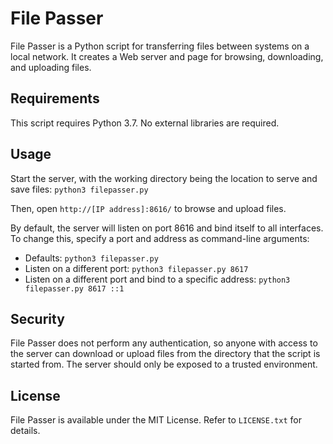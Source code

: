 # File Passer

File Passer is a Python script for transferring files between systems on a local network. It creates a Web server and page for browsing, downloading, and uploading files.

## Requirements

This script requires Python 3.7. No external libraries are required.

## Usage

Start the server, with the working directory being the location to serve and save files: `python3 filepasser.py`

Then, open `http://[IP address]:8616/` to browse and upload files.

By default, the server will listen on port 8616 and bind itself to all interfaces. To change this, specify a port and address as command-line arguments:

* Defaults: `python3 filepasser.py`
* Listen on a different port: `python3 filepasser.py 8617`
* Listen on a different port and bind to a specific address: `python3 filepasser.py 8617 ::1`

## Security

File Passer does not perform any authentication, so anyone with access to the server can download or upload files from the directory that the script is started from. The server should only be exposed to a trusted environment.

## License

File Passer is available under the MIT License. Refer to `LICENSE.txt` for details.